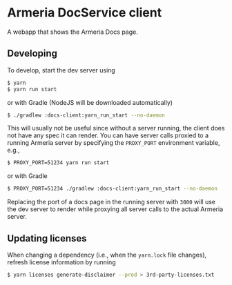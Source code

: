 # Armeria DocService client

A webapp that shows the Armeria Docs page.

## Developing

To develop, start the dev server using 

```bash
$ yarn
$ yarn run start
```

or with Gradle (NodeJS will be downloaded automatically)

```bash
$ ./gradlew :docs-client:yarn_run_start --no-daemon
```

This will usually not be useful since without a server running, the client does not have any spec it can render.
You can have server calls proxied to a running Armeria server by specifying the `PROXY_PORT` environment
variable, e.g.,

```bash
$ PROXY_PORT=51234 yarn run start
```

or with Gradle

```bash
$ PROXY_PORT=51234 ./gradlew :docs-client:yarn_run_start --no-daemon
```

Replacing the port of a docs page in the running server with `3000` will use the dev server to render while
proxying all server calls to the actual Armeria server.

## Updating licenses

When changing a dependency (i.e., when the `yarn.lock` file changes), refresh license information by running

```bash
$ yarn licenses generate-disclaimer --prod > 3rd-party-licenses.txt
```
